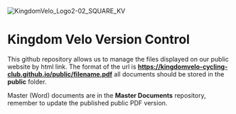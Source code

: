 ![KingdomVelo_Logo2-02_SQUARE_KV](https://github.com/user-attachments/assets/df47ad5a-1b58-48b8-963c-3cd1ad3d1e55)
# Kingdom Velo Version Control

This github repository allows us to manage the files displayed on our public website by html link.
The format of the url is **https://kingdomvelo-cycling-club.github.io/public/filename.pdf** all documents should be stored in the **public** folder.

Master (Word) documents are in the **Master Documents** repository, remember to update the published public PDF version.
